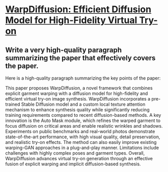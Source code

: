 # [WarpDiffusion: Efficient Diffusion Model for High-Fidelity Virtual   Try-on](https://arxiv.org/abs/2312.03667)

## Write a very high-quality paragraph summarizing the paper that effectively covers the paper.

 Here is a high-quality paragraph summarizing the key points of the paper:

This paper proposes WarpDiffusion, a novel framework that combines explicit garment warping with a diffusion model for high-fidelity and efficient virtual try-on image synthesis. WarpDiffusion incorporates a pre-trained Stable Diffusion model and a custom local texture attention mechanism to enhance synthesis quality while significantly reducing training requirements compared to recent diffusion-based methods. A key innovation is the Auto Mask module, which refines the warped garment to focus diffusion on critical areas and enable realistic wrinkles and shadows. Experiments on public benchmarks and real-world photos demonstrate state-of-the-art performance, with high visual quality, detail preservation, and realistic try-on effects. The method can also easily improve existing warping-GAN approaches in a plug-and-play manner. Limitations include challenges with highly complex poses and garment types. Overall, WarpDiffusion advances virtual try-on generation through an effective fusion of explicit warping and implicit diffusion-based synthesis.
